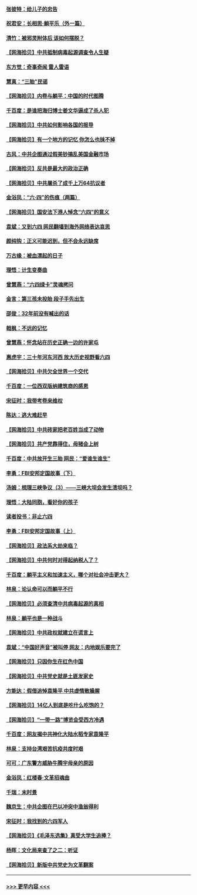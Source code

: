 #### [张彼特：给儿子的忠告](../pages/nsc993/n13018934.md?t=06132302) 
#### [祝君安：长相思‧躺平乐（外一篇）](../pages/nsc993/n13018923.md?t=06132302) 
#### [清竹：被邪灵附体后 该如何摆脱？](../pages/nsc993/n13018877.md?t=06132302) 
#### [【网海拾贝】中共抵制病毒起源调查令人生疑](../pages/nsc993/n13017785.md?t=06132302) 
#### [东方觉：奇事奇闻 雷人雷语](../pages/nsc993/n13017577.md?t=06132302) 
#### [慧真：“三胎”民谣](../pages/nsc993/n13017394.md?t=06132302) 
#### [【网海拾贝】内卷与躺平：中国的时代图腾](../pages/nsc993/n13016128.md?t=06132302) 
#### [千百度：是谁把海归博士姜文华逼成了杀人犯](../pages/nsc993/n13015218.md?t=06132302) 
#### [【网海拾贝】中共如何影响各国的报导](../pages/nsc993/n13012599.md?t=06132302) 
#### [【网海拾贝】有一个地方的记忆 你怎么也抹不掉](../pages/nsc993/n13009802.md?t=06132302) 
#### [古风：中共企图通过假美钞搞乱美国金融市场](../pages/nsc993/n13009626.md?t=06132302) 
#### [【网海拾贝】反共是最大的政治正确](../pages/nsc993/n13007051.md?t=06132302) 
#### [【网海拾贝】中共屠杀了成千上万64抗议者](../pages/nsc993/n13002713.md?t=06132302) 
#### [金浴凤：“六·四”的伤痕（两篇）](../pages/nsc993/n13001719.md?t=06132302) 
#### [【网海拾贝】国安法下港人悼念“六四”的意义](../pages/nsc993/n13001039.md?t=06132302) 
#### [袁斌：又到六四 网民翻墙到海外网络表达哀思](../pages/nsc993/n13000995.md?t=06132302) 
#### [颜纯钩：正义可能迟到，但不会永远缺席](../pages/nsc993/n13000920.md?t=06132302) 
#### [万古缘：被血漂起的日子](../pages/nsc993/n13000914.md?t=06132302) 
#### [理悟：计生变奏曲](../pages/nsc993/n13000414.md?t=06132302) 
#### [曾慧燕：“六四绿卡”灵魂拷问](../pages/nsc993/n13000277.md?t=06132302) 
#### [金言：第三孩未投胎 段子手先出生](../pages/nsc993/n13000215.md?t=06132302) 
#### [邵俊：32年前没有喊出的话](../pages/nsc993/n13000181.md?t=06132302) 
#### [戟枫：不远的记忆](../pages/nsc993/n13000121.md?t=06132302) 
#### [曾慧燕：怀念站在历史正确一边的许家屯](../pages/nsc993/n13000073.md?t=06132302) 
#### [惠虎宇：三十年河东河西 放大历史视野看六四](../pages/nsc993/n13000018.md?t=06132302) 
#### [【网海拾贝】中共欠全世界一个交代](../pages/nsc993/n12998706.md?t=06132302) 
#### [千百度：一位西双版纳建筑商的感恩](../pages/nsc993/n12998487.md?t=06132302) 
#### [宋征时：我带考卷来维权](../pages/nsc993/n12994088.md?t=06132302) 
#### [陈达：逃大难赶早](../pages/nsc993/n12993569.md?t=06132302) 
#### [【网海拾贝】中共砖家把老百姓当成了动物](../pages/nsc993/n12993483.md?t=06132302) 
#### [【网海拾贝】共产党靠得住，母猪会上树](../pages/nsc993/n12990730.md?t=06132302) 
#### [千百度：中共放开生三胎 网民：“爱谁生谁生”](../pages/nsc993/n12990644.md?t=06132302) 
#### [李勇：FBI安邦定国故事（下）](../pages/nsc993/n12987854.md?t=06132302) 
#### [汤姆：梳理三峡争议（3）——三峡大坝会发生溃坝吗？](../pages/nsc993/n12989806.md?t=06132302) 
#### [理悟：大陆同胞，看好你的孩子](../pages/nsc993/n12989778.md?t=06132302) 
#### [读者投书：非止六四](../pages/nsc993/n12989673.md?t=06132302) 
#### [李勇：FBI安邦定国故事（上）](../pages/nsc993/n12987749.md?t=06132302) 
#### [【网海拾贝】政法系大劫来临？](../pages/nsc993/n12987596.md?t=06132302) 
#### [【网海拾贝】中共何时对得起纳税人了？](../pages/nsc993/n12985578.md?t=06132302) 
#### [千百度：躺平主义和加速主义，哪个对社会冲击更大？](../pages/nsc993/n12985512.md?t=06132302) 
#### [林泉：论认命可以而躺平不行](../pages/nsc993/n12985505.md?t=06132302) 
#### [【网海拾贝】必须查清中共病毒起源的真相](../pages/nsc993/n12984276.md?t=06132302) 
#### [林泉：躺平也是一种战斗](../pages/nsc993/n12984194.md?t=06132302) 
#### [【网海拾贝】中共政权就建立在谎言上](../pages/nsc993/n12981880.md?t=06132302) 
#### [袁斌：“中国好声音”被叫停 网友：内地娱乐要完了](../pages/nsc993/n12981826.md?t=06132302) 
#### [【网海拾贝】只因你生在红色中国](../pages/nsc993/n12979096.md?t=06132302) 
#### [【网海拾贝】中共党史就是土匪发家史](../pages/nsc993/n12976478.md?t=06132302) 
#### [方能达：假借追悼袁隆平 中共虚情散臊腥](../pages/nsc993/n12976396.md?t=06132302) 
#### [【网海拾贝】14亿人到底是吃什么吃饱的？](../pages/nsc993/n12974125.md?t=06132302) 
#### [【网海拾贝】“一带一路”博览会受西方冷遇](../pages/nsc993/n12971787.md?t=06132302) 
#### [千百度：网友揭中共神化大陆水稻专家袁隆平](../pages/nsc993/n12971733.md?t=06132302) 
#### [林泉：支持台湾艰苦抗疫共度时艰](../pages/nsc993/n12971350.md?t=06132302) 
#### [可可：广东警方威胁牛腾宇母亲的原因](../pages/nsc993/n12971100.md?t=06132302) 
#### [金浴凤：红楼春·文革招魂曲](../pages/nsc993/n12970354.md?t=06132302) 
#### [千瑞：末时景](../pages/nsc993/n12970337.md?t=06132302) 
#### [魏京生：中共企图在巴以冲突中渔翁得利](../pages/nsc993/n12970286.md?t=06132302) 
#### [宋征时：我找到的六四军人](../pages/nsc993/n12970213.md?t=06132302) 
#### [【网海拾贝】《毛泽东选集》真受大学生追捧？](../pages/nsc993/n12968779.md?t=06132302) 
#### [杨晖：文化局来查了之二：听证](../pages/nsc993/n12966528.md?t=06132302) 
#### [【网海拾贝】新版中共党史为文革翻案](../pages/nsc993/n12967526.md?t=06132302) 

----
#### [ >>> 更早内容 <<< ](../indexes/nsc993-earlier.md)

